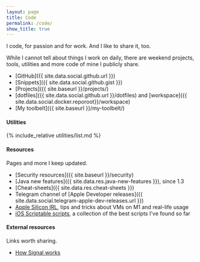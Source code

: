 ```yaml
---
layout: page
title: Code
permalink: /code/
show_title: true
---
```


I code, for passion and for work. And I like to share it, too.

While I cannot tell about things I work on daily, there are weekend projects, tools, utilities and more code of mine I publicly share.

- [GitHub]({{ site.data.social.github.url }})
- [Snippets]({{ site.data.social.github.gist }})
- [Projects]({{ site.baseurl }}/projects/)
- [dotfiles]({{ site.data.social.github.url }}/dotfiles) and [workspace]({{ site.data.social.docker.reporoot}}/workspace)
- [My toolbelt]({{ site.baseurl }}/my-toolbelt/)

#### Utilities

{% include_relative utilities/list.md %}

#### Resources

Pages and more I keep updated.

- [Security resources]({{ site.baseurl }}/security)
- [Java new features]({{ site.data.res.java-new-features }}), since 1.3
- [Cheat-sheets]({{ site.data.res.cheat-sheets }})
- Telegram channel of [Apple Developer releases]({{ site.data.social.telegram-apple-dev-releases.url }})
- [Apple Silicon IRL](https://a.fpira.com/applesilicon), tips and tricks about VMs on M1 and real-life usage
- [iOS Scriptable scripts](https://a.fpira.com/scriptable), a collection of the best scripts I've found so far

#### External resources

Links worth sharing.

- [How Signal works](https://signal.org/blog/looking-back-as-the-world-moves-forward/)
